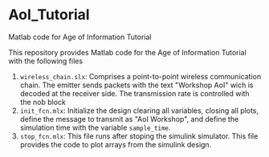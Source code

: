# AoI_Tutorial
Matlab code for Age of Information Tutorial

This repository provides Matlab code for the Age of Information Tutorial with the following files

1. `wireless_chain.slx`: Comprises a point-to-point wireless communication chain. The emitter sends packets with the text "Workshop AoI" wich is decoded at the receiver side. The transmission rate is controlled with the nob block
2. `init_fcn.mlx`: Initialize the design clearing all variables, closing all plots, define the message to transmit as "AoI Workshop", and define the simulation time with the variable `sample_time`.
3. `stop_fcn.mlx`: This file runs after stoping the simulink simulator. This file provides the code to plot arrays from the simulink design.
